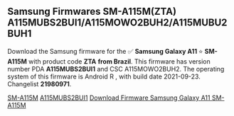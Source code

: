 <h2>Samsung Firmwares SM-A115M(ZTA) A115MUBS2BUI1/A115MOWO2BUH2/A115MUBU2BUH1</h2>
Download the Samsung firmware for the ✅ <strong>Samsung Galaxy A11 </strong> ⭐ <strong>SM-A115M</strong> with product code <strong>ZTA</strong> <strong> from Brazil</strong>. This firmware has version number PDA <strong>A115MUBS2BUI1</strong> and CSC A115MOWO2BUH2. The operating system of this firmware is Android R , with build date 2021-09-23. Changelist <strong>21980971</strong>.


[SM-A115M](https://samfirm.shop/samsung/model/SM-A115M)
[A115MUBS2BUI1](https://samfirm.shop/samsung/pda/A115MUBS2BUI1)
[Download Firmware Samsung Galaxy A11 SM-A115M](https://samfirm.shop/samsung/firmware/459165)
